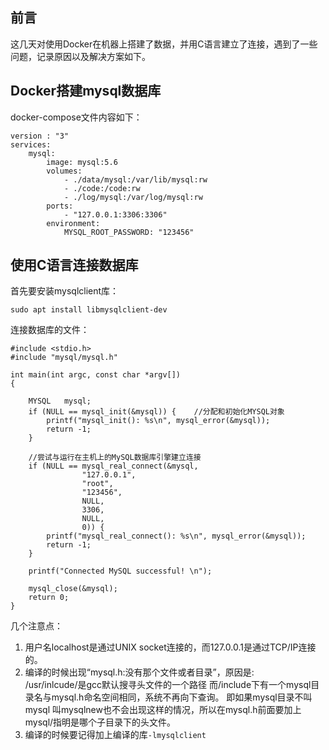## 前言

这几天对使用Docker在机器上搭建了数据，并用C语言建立了连接，遇到了一些问题，记录原因以及解决方案如下。

## Docker搭建mysql数据库

docker-compose文件内容如下：
```
version : "3"
services:
    mysql:
        image: mysql:5.6
        volumes:
            - ./data/mysql:/var/lib/mysql:rw
            - ./code:/code:rw
            - ./log/mysql:/var/log/mysql:rw
        ports:
            - "127.0.0.1:3306:3306"
        environment:
            MYSQL_ROOT_PASSWORD: "123456"
```

## 使用C语言连接数据库

首先要安装mysqlclient库：
```
sudo apt install libmysqlclient-dev
```

连接数据库的文件：
```
#include <stdio.h>  
#include "mysql/mysql.h"  
    
int main(int argc, const char *argv[])  
{  

    MYSQL   mysql;  
    if (NULL == mysql_init(&mysql)) {    //分配和初始化MYSQL对象  
        printf("mysql_init(): %s\n", mysql_error(&mysql));  
        return -1;  
    }  
    
    //尝试与运行在主机上的MySQL数据库引擎建立连接  
    if (NULL == mysql_real_connect(&mysql,  
                "127.0.0.1",  
                "root",  
                "123456",  
                NULL,  
                3306,  
                NULL,  
                0)) {  
        printf("mysql_real_connect(): %s\n", mysql_error(&mysql));  
        return -1;  
    }  
    
    printf("Connected MySQL successful! \n");  
    
    mysql_close(&mysql);  
    return 0;
}
```

几个注意点：
1. 用户名localhost是通过UNIX socket连接的，而127.0.0.1是通过TCP/IP连接的。
2. 编译的时候出现“mysql.h:没有那个文件或者目录”，原因是:<br>/usr/inlcude/是gcc默认搜寻头文件的一个路径 而/include下有一个mysql目录名与mysql.h命名空间相同，系统不再向下查询。 即如果mysql目录不叫mysql 叫mysqlnew也不会出现这样的情况，所以在mysql.h前面要加上mysql/指明是哪个子目录下的头文件。
3. 编译的时候要记得加上编译的库`-lmysqlclient`